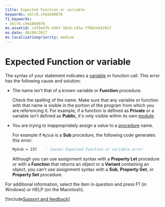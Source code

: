 ```yaml
---
title: Expected Function or variable
keywords: vblr6.chm1040076
f1_keywords:
- vblr6.chm1040076
ms.assetid: c4f8e6fb-43b7-3dcd-c93a-7f9b2e542817
ms.date: 06/08/2017
ms.localizationpriority: medium
---
```



# Expected Function or variable

The syntax of your statement indicates a [variable](../../Glossary/vbe-glossary.md#variable) or function call. This error has the following cause and solution:

- The name isn't that of a known variable or **Function** procedure.

    Check the spelling of the name. Make sure that any variable or function with that name is visible in the portion of the program from which you are referencing it. For example, if a function is defined as **Private** or a variable isn't defined as **Public**, it's only visible within its own [module](../../Glossary/vbe-glossary.md#module).

- You are trying to inappropriately assign a value to a [procedure](../../Glossary/vbe-glossary.md#procedure) name.

    For example if `MySub` is a **Sub** procedure, the following code generates this error:

  ```vb
  MySub = 237    ' Causes Expected Function or variable error
  ```

    Although you can use assignment syntax with a **Property Let** procedure or with a **Function** that returns an object or a **Variant** containing an object, you can't use assignment syntax with a **Sub**, **Property Get**, or **Property Set** procedure.

For additional information, select the item in question and press F1 (in Windows) or HELP (on the Macintosh).

[!include[Support and feedback](~/includes/feedback-boilerplate.md)]
